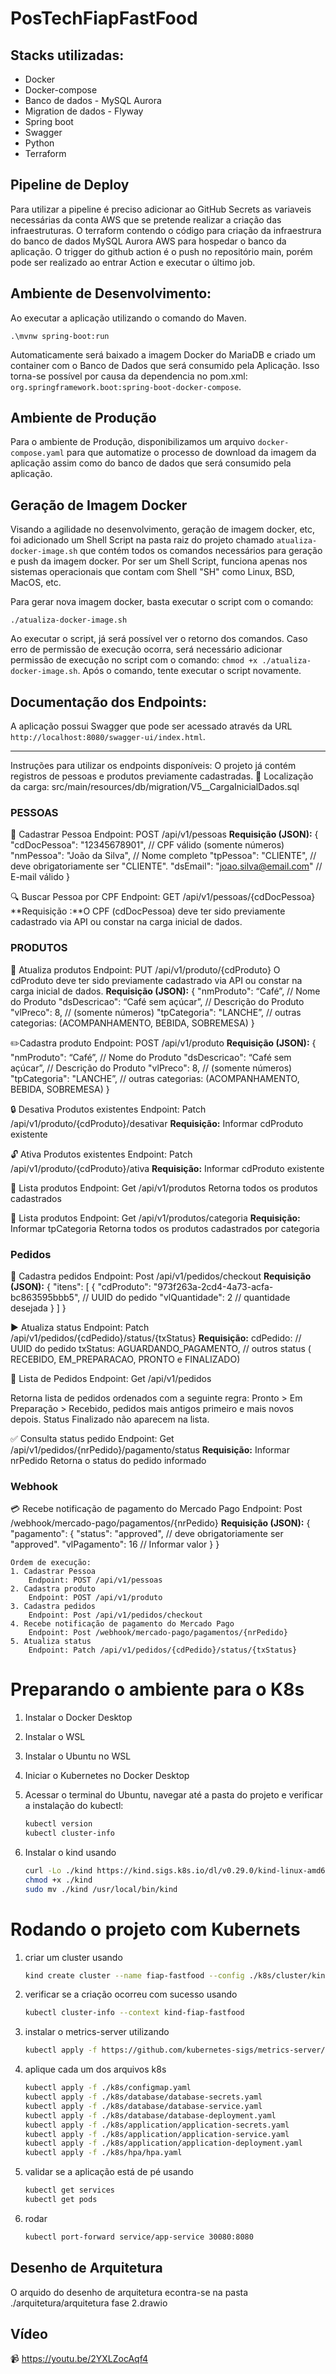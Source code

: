 # PosTechFiapFastFood

## Stacks utilizadas:
 - Docker
 - Docker-compose
 - Banco de dados - MySQL Aurora
 - Migration de dados - Flyway
 - Spring boot
 - Swagger
 - Python
 - Terraform

## Pipeline de Deploy

Para utilizar a pipeline é preciso adicionar ao GitHub Secrets as variaveis necessárias da conta AWS que se pretende realizar a criação das infraestruturas. 
O terraform contendo o código para criação da infraestrura do banco de dados MySQL Aurora AWS para hospedar o banco da aplicação. 
O trigger do github action é o push no repositório main, porém pode ser realizado ao entrar Action e executar o último job.

## Ambiente de Desenvolvimento:

Ao executar a aplicação utilizando o comando do Maven. 

`.\mvnw spring-boot:run`

Automaticamente será baixado a imagem Docker do MariaDB e criado um container com o Banco de Dados que será consumido pela 
Aplicação. Isso torna-se possível por causa da dependencia no pom.xml: `org.springframework.boot:spring-boot-docker-compose`.

## Ambiente de Produção

Para o ambiente de Produção, disponibilizamos um arquivo `docker-compose.yaml` para que automatize o processo de download
da imagem da aplicação assim como do banco de dados que será consumido pela aplicação.

## Geração de Imagem Docker

Visando a agilidade no desenvolvimento, geração de imagem docker, etc, foi adicionado um Shell Script na pasta raiz do
projeto chamado `atualiza-docker-image.sh` que contém todos os comandos necessários para geração e push da imagem docker.
Por ser um Shell Script, funciona apenas nos sistemas operacionais que contam com Shell "SH" como Linux, BSD, MacOS, etc.

Para gerar nova imagem docker, basta executar o script com o comando:

`./atualiza-docker-image.sh`

Ao executar o script, já será possível ver o retorno dos comandos. Caso erro de permissão de execução ocorra, será necessário
adicionar permissão de execução no script com o comando: `chmod +x ./atualiza-docker-image.sh`. Após o comando, tente executar
o script novamente.

## Documentação dos Endpoints: 

A aplicação possui Swagger que pode ser acessado através da URL `http://localhost:8080/swagger-ui/index.html`.

---
Instruções para utilizar os endpoints disponíveis:
O projeto já contém registros de pessoas e produtos previamente cadastradas.
	📁 Localização da carga:
	src/main/resources/db/migration/V5__CargaInicialDados.sql

### PESSOAS
👤 Cadastrar Pessoa
Endpoint: POST /api/v1/pessoas
**Requisição (JSON):**
{
  "cdDocPessoa": "12345678901",         // CPF válido (somente números)
  "nmPessoa": "João da Silva",          // Nome completo
  "tpPessoa": "CLIENTE",                // deve obrigatoriamente ser "CLIENTE".
  "dsEmail": "joao.silva@email.com"     // E-mail válido
}

🔍  Buscar Pessoa por CPF
Endpoint: GET /api/v1/pessoas/{cdDocPessoa}
**Requisição :**O CPF (cdDocPessoa) deve ter sido previamente cadastrado via API ou constar na carga inicial de dados.

### PRODUTOS
🔄  Atualiza produtos
Endpoint: PUT /api/v1/produto/{cdProduto}
O cdProduto deve ter sido previamente cadastrado via API ou constar na carga inicial de dados.
**Requisição (JSON):**
{
  "nmProduto": “Café”,         // Nome do Produto
  "dsDescricao": “Café sem açúcar”,         // Descrição do Produto
  "vlPreco": 8,          // (somente números)
  "tpCategoria": "LANCHE”,         // outras categorias: (ACOMPANHAMENTO, BEBIDA, SOBREMESA)
}

✏️Cadastra produto
Endpoint: POST /api/v1/produto
**Requisição (JSON):**
{
  "nmProduto": “Café”,         // Nome do Produto
  "dsDescricao": “Café sem açúcar”,         // Descrição do Produto
  "vlPreco": 8,          // (somente números)
  "tpCategoria": "LANCHE”,         // outras categorias: (ACOMPANHAMENTO, BEBIDA, SOBREMESA)
}


 🔒 Desativa Produtos existentes
Endpoint: Patch /api/v1/produto/{cdProduto}/desativar
**Requisição:**
Informar cdProduto existente

 🔓 Ativa Produtos existentes
Endpoint: Patch /api/v1/produto/{cdProduto}/ativa
**Requisição:**
Informar cdProduto existente

 📄 Lista produtos 
Endpoint: Get /api/v1/produtos
Retorna todos os produtos cadastrados

 📑 Lista produtos
Endpoint: Get /api/v1/produtos/categoria
**Requisição:**
Informar tpCategoria
Retorna todos os produtos cadastrados por categoria

### Pedidos
🛒 Cadastra pedidos
Endpoint: Post /api/v1/pedidos/checkout
**Requisição (JSON):**
{
   "itens": [
    {
      "cdProduto": "973f263a-2cd4-4a73-acfa-bc863595bbb5", // UUID do pedido
      "vlQuantidade": 2 // quantidade desejada
    }
  ]
}

▶️ Atualiza status
Endpoint: Patch /api/v1/pedidos/{cdPedido}/status/{txStatus}
**Requisição:**
cdPedido:   // UUID do pedido
txStatus: AGUARDANDO_PAGAMENTO,    //  outros status (
    RECEBIDO, EM_PREPARACAO, PRONTO e FINALIZADO)


🧾  Lista de Pedidos
Endpoint: Get /api/v1/pedidos

Retorna lista de pedidos ordenados com a seguinte regra:
Pronto > Em Preparação > Recebido, pedidos mais antigos primeiro e mais novos depois. Status Finalizado não aparecem na lista.


✅ Consulta status pedido
Endpoint: Get /api/v1/pedidos/{nrPedido}/pagamento/status
**Requisição:**
Informar nrPedido
Retorna o status do pedido informado


### Webhook
💳 Recebe notificação de pagamento do Mercado Pago
Endpoint: Post /webhook/mercado-pago/pagamentos/{nrPedido}
**Requisição (JSON):**
{
  	"pagamento": {
   	 "status": "approved", // deve obrigatoriamente ser "approved".
   	 "vlPagamento": 16       // Informar valor
 	 }
}

    Ordem de execução: 
    1. Cadastrar Pessoa
        Endpoint: POST /api/v1/pessoas
    2. Cadastra produto
        Endpoint: POST /api/v1/produto
    3. Cadastra pedidos
        Endpoint: Post /api/v1/pedidos/checkout
    4. Recebe notificação de pagamento do Mercado Pago
        Endpoint: Post /webhook/mercado-pago/pagamentos/{nrPedido}
    5. Atualiza status
        Endpoint: Patch /api/v1/pedidos/{cdPedido}/status/{txStatus}

# Preparando o ambiente para o K8s

1. Instalar o Docker Desktop

2. Instalar o WSL

3. Instalar o Ubuntu no WSL

4. Iniciar o Kubernetes no Docker Desktop

5. Acessar o terminal do Ubuntu, navegar até a pasta do projeto e verificar a instalação do kubectl:
   ```bash
   kubectl version
   kubectl cluster-info
6. Instalar o kind usando
   ```bash
   curl -Lo ./kind https://kind.sigs.k8s.io/dl/v0.29.0/kind-linux-amd64 
   chmod +x ./kind 
   sudo mv ./kind /usr/local/bin/kind

# Rodando o projeto com Kubernets
1. criar um cluster usando 
   ```bash
   kind create cluster --name fiap-fastfood --config ./k8s/cluster/kind-cluster.yaml
2. verificar se a criação ocorreu com sucesso usando 
   ```bash
   kubectl cluster-info --context kind-fiap-fastfood
3. instalar o metrics-server utilizando 
   ```bash
   kubectl apply -f https://github.com/kubernetes-sigs/metrics-server/releases/latest/download/components.yaml
4. aplique cada um dos arquivos k8s
   ```bash
   kubectl apply -f ./k8s/configmap.yaml
   kubectl apply -f ./k8s/database/database-secrets.yaml
   kubectl apply -f ./k8s/database/database-service.yaml
   kubectl apply -f ./k8s/database/database-deployment.yaml
   kubectl apply -f ./k8s/application/application-secrets.yaml
   kubectl apply -f ./k8s/application/application-service.yaml
   kubectl apply -f ./k8s/application/application-deployment.yaml
   kubectl apply -f ./k8s/hpa/hpa.yaml
5. validar se a aplicação está de pé usando
   ````bash
   kubectl get services
   kubectl get pods
6. rodar
   ````bash
   kubectl port-forward service/app-service 30080:8080
## Desenho de Arquitetura
O arquido do desenho de arquitetura econtra-se na pasta ./arquitetura/arquitetura fase 2.drawio

## Vídeo 
📹 https://youtu.be/2YXLZocAqf4


